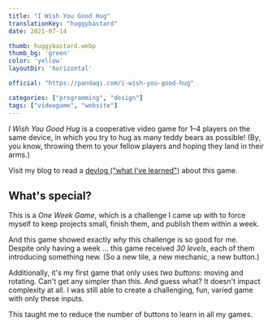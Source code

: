 ```yaml
---
title: "I Wish You Good Hug"
translationKey: "huggybastard"
date: 2021-07-14

thumb: huggybastard.webp
thumb_bg: 'green'
color: 'yellow'
layoutDir: 'horizontal'

official: "https://pandaqi.com/i-wish-you-good-hug"

categories: ["programming", "design"]
tags: ["videogame", "website"]
---
```


_I Wish You Good Hug_ is a cooperative video game for 1&ndash;4 players on the same device, in which you try to hug as many teddy bears as possible! (By, you know, throwing them to your fellow players and hoping they land in their arms.)

Visit my blog to read a [devlog ("what I've learned")](https://pandaqi.com/blog/videogames/one-week-games/devlog-i-wish-you-good-hug) about this game.

## What's special?
This is a _One Week Game_, which is a challenge I came up with to force myself to keep projects small, finish them, and publish them within a week.

And this game showed exactly _why_ this challenge is so good for me. Despite only having a week ... this game received _30 levels_, each of them introducing something new. (So a new tile, a new mechanic, a new button.) 

Additionally, it's my first game that only uses _two buttons_: moving and rotating. Can't get any simpler than this. And guess what? It doesn't impact complexity at all. I was still able to create a challenging, fun, varied game with only these inputs.

This taught me to reduce the number of buttons to learn in all my games.